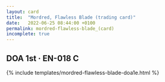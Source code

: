```yaml
---
layout: card
title:  "Mordred, Flawless Blade (trading card)"
date:   2022-06-25 08:44:00 +0100
permalink: mordred-flawless-blade_(card)
incomplete: true
---
```


## DOA 1st &middot; EN-018 C

{% include templates/mordred-flawless-blade-doa1e.html %}
